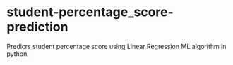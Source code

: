 # student-percentage_score-prediction
Predicrs student percentage score using Linear Regression  ML algorithm in python.                                                                                                
